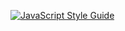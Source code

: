 [![JavaScript Style Guide](https://cdn.rawgit.com/feross/standard/master/badge.svg)](https://github.com/feross/standard)
